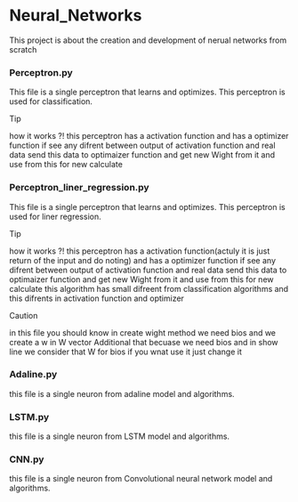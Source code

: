 # Neural_Networks
This project is about the creation and development of nerual networks from scratch

### Perceptron.py
This file is a single perceptron that learns and optimizes.
This perceptron is used for classification.

> [!TIP]
> how it works ?! this perceptron has a activation function and has a optimizer function if see any difrent between output of activation function and real data send this data to optimaizer function and get new Wight from it and use from this for new calculate 

### Perceptron_liner_regression.py
This file is a single perceptron that learns and optimizes.
This perceptron is used for liner regression.

> [!TIP]
> how it works ?! this perceptron has a activation function(actuly it is just return of the input and do noting) and has a optimizer function if see any difrent between output of activation function and real data send this data to optimaizer function and get new Wight from it and use from this for new calculate this algorithm has small difreent from classification algorithms and this difrents in activation function and optimizer 

> [!CAUTION]
> in this file you should know in create wight method we need bios and we create a w in W vector Additional that becuase we need bios and in show line we consider that W for bios if you wnat use it just change it 

### Adaline.py
this file is a single neuron from adaline model and algorithms.

### LSTM.py
this file is a single neuron from LSTM model and algorithms.

### CNN.py
this file is a single neuron from Convolutional neural network model and algorithms.


